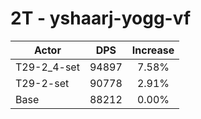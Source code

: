 # 2T - yshaarj-yogg-vf
| Actor | DPS | Increase |
|---|:---:|:---:|
|T29-2_4-set|94897|7.58%|
|T29-2-set|90778|2.91%|
|Base|88212|0.00%|
